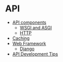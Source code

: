 # API

- [API components](./components/)
    - [WSGI and ASGI](./components/wsgi-and-asgi/)
    - [HTTP](./components/http/README.md)
- [Caching](./Caching/)
- [Web Framework](./WebFramework/)
    - [Django](./WebFramework/Django/)
- [API Development Tips](./tips/)
<!-- - [API endpoints](./endpoints/)
- [API requests](./requests/)
- [API responses](./responses/)
- [API errors](./errors/)
- [API documentation](./documentation/) -->

<!-- # API components

- [Components](./components/)
- [Components documentation](./components/documentation/)

# API endpoints

- [Endpoints](./endpoints/)
- [Endpoints documentation](./endpoints/documentation/)

# API requests

- [Requests](./requests/)
- [Requests documentation](./requests/documentation/)

# API responses

- [Responses](./responses/)
- [Responses documentation](./responses/documentation/)

# API errors

- [Errors](./errors/)
- [Errors documentation](./errors/documentation/)

# API documentation

- [Documentation](./documentation/)
- [Documentation documentation](./documentation/documentation/)

####     -->